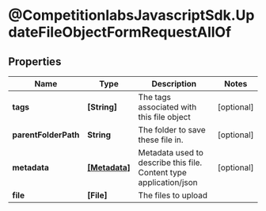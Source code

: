 # @CompetitionlabsJavascriptSdk.UpdateFileObjectFormRequestAllOf

## Properties

Name | Type | Description | Notes
------------ | ------------- | ------------- | -------------
**tags** | **[String]** | The tags associated with this file object | [optional] 
**parentFolderPath** | **String** | The folder to save these file in. | [optional] 
**metadata** | [**[Metadata]**](Metadata.md) | Metadata used to describe this file. Content type application/json | [optional] 
**file** | **[File]** | The files to upload | 


